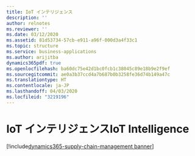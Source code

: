 ```yaml
---
title: IoT インテリジェンス
description: ''
author: relnotes
ms.reviewer: ''
ms.date: 03/12/2020
ms.assetid: 81d53734-57cb-e911-a96f-000d3a4f33c1
ms.topic: structure
ms.service: business-applications
ms.author: arijitba
dynamics365pdf: true
ms.openlocfilehash: ba60dc75e42d1bc0fcb1c38045c89e18b9e2f9ef
ms.sourcegitcommit: ae0a3b37ccd4a7b687b0b3258fe36d74b149a47c
ms.translationtype: HT
ms.contentlocale: ja-JP
ms.lasthandoff: 04/03/2020
ms.locfileid: "3219196"
---
```

# <a name="iot-intelligence"></a><span data-ttu-id="29f0b-102">IoT インテリジェンス</span><span class="sxs-lookup"><span data-stu-id="29f0b-102">IoT Intelligence</span></span>

[!include[dynamics365-supply-chain-management banner](../includes/dynamics365-supply-chain-management.md)]

<!--structure start-->

<!--structure end-->




